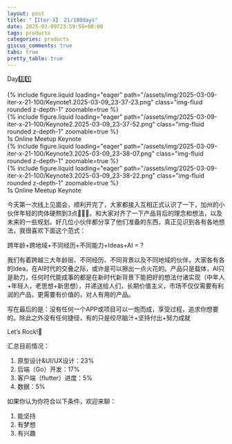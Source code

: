 ```yaml
---
layout: post
title: "【Iter-X】 21/100days"
date: 2025-03-09T23:59:59+08:00
tags: products
categories: products
giscus_comments: true
tabs: true
pretty_table: true
---
```


Day2️⃣1️⃣

<div class="row mt-3">
    <div class="col-sm mt-0 mb-0">
        {% include figure.liquid loading="eager" path="/assets/img/2025-03-09-iter-x-21-100/Keynote1.2025-03-09_23-37-23.png" class="img-fluid rounded z-depth-1" zoomable=true %}
    </div>
    <div class="col-sm mt-0 mb-0">
        {% include figure.liquid loading="eager" path="/assets/img/2025-03-09-iter-x-21-100/Keynote2.2025-03-09_23-37-52.png" class="img-fluid rounded z-depth-1" zoomable=true %}
    </div>
</div>
<div class="caption mt-0">
    1s Online Meetup Keynote
</div>

<div class="row mt-3">
    <div class="col-sm mt-0 mb-0">
        {% include figure.liquid loading="eager" path="/assets/img/2025-03-09-iter-x-21-100/Keynote3.2025-03-09_23-38-07.png" class="img-fluid rounded z-depth-1" zoomable=true %}
    </div>
    <div class="col-sm mt-0 mb-0">
        {% include figure.liquid loading="eager" path="/assets/img/2025-03-09-iter-x-21-100/Keynote3.2025-03-09_23-38-22.png" class="img-fluid rounded z-depth-1" zoomable=true %}
    </div>
</div>
<div class="caption mt-0">
    1s Online Meetup Keynote
</div>

今天第一次线上见面会，顺利开完了，大家都接入互相正式认识了一下，加州的小伙伴年轻的肉体硬熬到3点🧑🏿‍💻。和大家对齐了一下产品背后的理念和想法，以及未来的一些规划。好几位小伙伴都分享了他们准备的东西，真正见识到各有各地想法，我很喜欢下面这个范式：

跨年龄+跨地域+不同经历+不同能力+Ideas+AI = ?

我们有着跨越三大年龄层、不同经历、不同背景以及不同地域的伙伴，大家各有各的Idea，在AI时代的交叠之际，或许是可以擦出一点火花的。产品只是载体，AI只是助力，任何时代能成事的都是在新时代新背景下能把好的想法付诸实现（中年人+年轻人，老思想+新思想），并递送给人们，长期价值主义，市场不仅仅需要有利润的产品，更需要有价值的，对人有用的产品。

写在最后的是：没有任何一个APP或项目可以一炮而成，享受过程，追求你想要的。除此之外没有任何捷径，有的只是绞尽脑汁+坚持付出+努力成就

Let’s Rock!🚀

汇总目前情况：

1. 原型设计&UI/UX设计：23%
2. 后端（Go）开发：17%
3. 客户端（flutter）进度：5%
4. 数据：5%

如果你认为你符合以下条件，欢迎来聊：

1. 能坚持
2. 有梦想
3. 有兴趣
